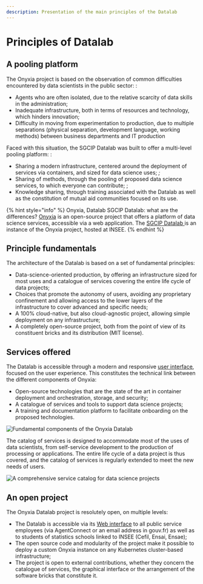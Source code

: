 ```yaml
---
description: Presentation of the main principles of the Datalab
---
```


# Principles of Datalab

## A pooling platform

The Onyxia project is based on the observation of common difficulties encountered by data scientists in the public sector: :

* Agents who are often isolated, due to the relative scarcity of data skills in the administration;
* Inadequate infrastructure, both in terms of resources and technology, which hinders innovation;
* Difficulty in moving from experimentation to production, due to multiple separations (physical separation, development language, working methods) between business departments and IT production

Faced with this situation, the SGCIP Datalab was built to offer a multi-level pooling platform: :

* Sharing a modern infrastructure, centered around the deployment of services via containers, and sized for data science uses; _;_
* Sharing of methods, through the pooling of proposed data science services, to which everyone can contribute; ;
* Knowledge sharing, through training associated with the Datalab as well as the constitution of mutual aid communities focused on its use.

{% hint style="info" %}
Onyxia, Datalab SGCIP Datalab: what are the differences? [Onyxia](https://github.com/InseeFrLab/onyxia) is an open-source project that offers a platform of data science services, accessible via a web application. The [SGCIP Datalab ](https://onyxia.euw1.prod.sgcip.io/home) is an instance of the Onyxia project, hosted at INSEE.
{% endhint %}

## Principle fundamentals

The architecture of the Datalab is based on a set of fundamental principles:

* Data-science-oriented production, by offering an infrastructure sized for most uses and a catalogue of services covering the entire life cycle of data projects;
* Choices that promote the autonomy of users, avoiding any proprietary confinement and allowing access to the lower layers of the infrastructure to cover advanced and specific needs;
* A 100% cloud-native, but also cloud-agnostic project, allowing simple deployment on any infrastructure;
* A completely open-source project, both from the point of view of its constituent bricks and its distribution (MIT license).

## Services offered

&#x20;The Datalab is accessible through a modern and responsive [user interface](https://onyxia.euw1.prod.sgcip.io/home), focused on the user experience. This constitutes the technical link between the different components of Onyxia:

* Open-source technologies that are the state of the art in container deployment and orchestration, storage, and security;
* A catalogue of services and tools to support data science projects;
* A training and documentation platform to facilitate onboarding on the proposed technologies.

![Fundamental components of the Onyxia Datalab](<../../.gitbook/assets/Screenshot from 2021-11-12 21-25-15.png>)

The catalog of services is designed to accommodate most of the uses of data scientists, from self-service development to the production of processing or applications. The entire life cycle of a data project is thus covered, and the catalog of services is regularly extended to meet the new needs of users.

![A comprehensive service catalog for data science projects](<../../.gitbook/assets/Screenshot from 2021-11-12 21-25-27.png>)

## &#x20;An open project

The Onyxia Datalab project is resolutely open, on multiple levels:

* The Datalab is accessible via its [Web interface](https://onyxia.euw1.prod.sgcip.io/home) to all public service employees (via AgentConnect or an email address in gouv.fr) as well as to students of statistics schools linked to INSEE (Cefil, Ensai, Ensae);
* The open source code and modularity of the project make it possible to deploy a custom Onyxia instance on any Kubernetes cluster-based infrastructure;
* The project is open to external contributions, whether they concern the catalogue of services, the graphical interface or the arrangement of the software bricks that constitute it.
